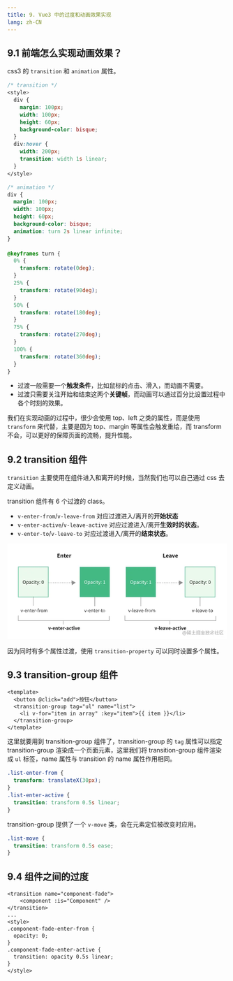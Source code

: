 ```yaml
---
title: 9. Vue3 中的过度和动画效果实现
lang: zh-CN
---
```


## 9.1 前端怎么实现动画效果？

css3 的 `transition` 和 `animation` 属性。

```css
/* transition */
<style>
  div {
    margin: 100px;
    width: 100px;
    height: 60px;
    background-color: bisque;
  }
  div:hover {
    width: 200px;
    transition: width 1s linear;
  }
</style>
```

```css
/* animation */
div {
  margin: 100px;
  width: 100px;
  height: 60px;
  background-color: bisque;
  animation: turn 2s linear infinite;
}

@keyframes turn {
  0% {
    transform: rotate(0deg);
  }
  25% {
    transform: rotate(90deg);
  }
  50% {
    transform: rotate(180deg);
  }
  75% {
    transform: rotate(270deg);
  }
  100% {
    transform: rotate(360deg);
  }
}
```

- 过渡一般需要一个**触发条件**，比如鼠标的点击、滑入，而动画不需要。
- 过渡只需要关注开始和结束这两个**关键帧**，而动画可以通过百分比设置过程中各个时刻的效果。

我们在实现动画的过程中，很少会使用 top、left 之类的属性，而是使用 `transform` 来代替，主要是因为 top、margin 等属性会触发重绘，而 transform 不会，可以更好的保障页面的流畅，提升性能。

## 9.2 transition 组件

`transition` 主要使用在组件进入和离开的时候，当然我们也可以自己通过 css 去定义动画。

transition 组件有 6 个过渡的 class。

- `v-enter-from`/`v-leave-from` 对应过渡进入/离开的**开始状态**
- `v-enter-active`/`v-leave-active` 对应过渡进入/离开**生效时的状态**。
- `v-enter-to`/`v-leave-to` 对应过渡进入/离开的**结束状态**。

![transition](../images/transition.webp)

因为同时有多个属性过渡，使用 `transition-property` 可以同时设置多个属性。

## 9.3 transition-group 组件

```vue
<template>
  <button @click="add">按钮</button>
  <transition-group tag="ul" name="list">
    <li v-for="item in array" :key="item">{{ item }}</li>
  </transition-group>
</template>
```

这里就要用到 transition-group 组件了，transition-group 的 `tag` 属性可以指定 transition-group 渲染成一个页面元素，这里我们将 transition-group 组件渲染成 `ul` 标签，name 属性与 transition 的 name 属性作用相同。

```css
.list-enter-from {
  transform: translateX(30px);
}
.list-enter-active {
  transition: transform 0.5s linear;
}
```

transition-group 提供了一个 `v-move` 类，会在元素定位被改变时应用。

```css
.list-move {
  transition: transform 0.5s ease;
}
```

## 9.4 组件之间的过度

```vue
<transition name="component-fade">
    <component :is="Component" />
</transition>
...
<style>
.component-fade-enter-from {
  opacity: 0;
}
.component-fade-enter-active {
  transition: opacity 0.5s linear;
}
</style>
```
